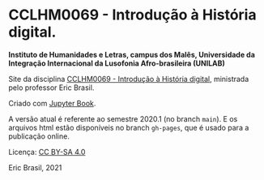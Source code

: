 # CCLHM0069 - Introdução à História digital.

**Instituto de Humanidades e Letras, campus dos Malês, Universidade da Integração Internacional da Lusofonia Afro-brasileira (UNILAB)**

Site da disciplina [CCLHM0069 - Introdução à História digital](https://ericbrasiln.github.io/intro-historia-digital), ministrada pelo professor Eric Brasil.

Criado com [Jupyter Book](https://jupyterbook.org/intro.html).

A versão atual é referente ao semestre 2020.1 (no branch `main`). E os arquivos html estão disponíveis no branch `gh-pages`, que é usado para a publicação online.

Licença: [CC BY-SA 4.0](https://creativecommons.org/licenses/by-sa/4.0/)

Eric Brasil, 2021